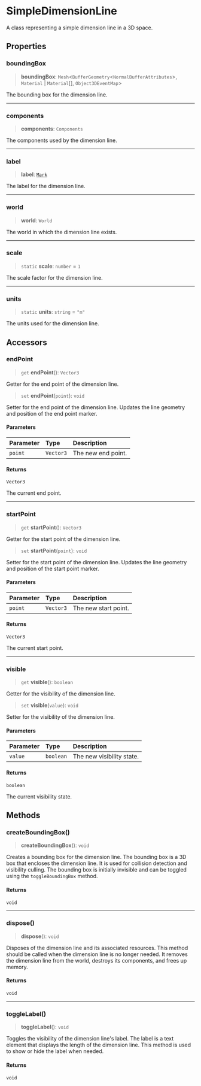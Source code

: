 # SimpleDimensionLine

A class representing a simple dimension line in a 3D space.

## Properties

### boundingBox

> **boundingBox**: `Mesh`\<`BufferGeometry`\<`NormalBufferAttributes`\>, `Material` \| `Material`[], `Object3DEventMap`\>

The bounding box for the dimension line.

***

### components

> **components**: `Components`

The components used by the dimension line.

***

### label

> **label**: [`Mark`](Mark.md)

The label for the dimension line.

***

### world

> **world**: `World`

The world in which the dimension line exists.

***

### scale

> `static` **scale**: `number` = `1`

The scale factor for the dimension line.

***

### units

> `static` **units**: `string` = `"m"`

The units used for the dimension line.

## Accessors

### endPoint

> `get` **endPoint**(): `Vector3`

Getter for the end point of the dimension line.

> `set` **endPoint**(`point`): `void`

Setter for the end point of the dimension line.
Updates the line geometry and position of the end point marker.

#### Parameters

| Parameter | Type | Description |
| :------ | :------ | :------ |
| `point` | `Vector3` | The new end point. |

#### Returns

`Vector3`

The current end point.

***

### startPoint

> `get` **startPoint**(): `Vector3`

Getter for the start point of the dimension line.

> `set` **startPoint**(`point`): `void`

Setter for the start point of the dimension line.
Updates the line geometry and position of the start point marker.

#### Parameters

| Parameter | Type | Description |
| :------ | :------ | :------ |
| `point` | `Vector3` | The new start point. |

#### Returns

`Vector3`

The current start point.

***

### visible

> `get` **visible**(): `boolean`

Getter for the visibility of the dimension line.

> `set` **visible**(`value`): `void`

Setter for the visibility of the dimension line.

#### Parameters

| Parameter | Type | Description |
| :------ | :------ | :------ |
| `value` | `boolean` | The new visibility state. |

#### Returns

`boolean`

The current visibility state.

## Methods

### createBoundingBox()

> **createBoundingBox**(): `void`

Creates a bounding box for the dimension line.
The bounding box is a 3D box that encloses the dimension line.
It is used for collision detection and visibility culling.
The bounding box is initially invisible and can be toggled using the `toggleBoundingBox` method.

#### Returns

`void`

***

### dispose()

> **dispose**(): `void`

Disposes of the dimension line and its associated resources.
This method should be called when the dimension line is no longer needed.
It removes the dimension line from the world, destroys its components, and frees up memory.

#### Returns

`void`

***

### toggleLabel()

> **toggleLabel**(): `void`

Toggles the visibility of the dimension line's label.
The label is a text element that displays the length of the dimension line.
This method is used to show or hide the label when needed.

#### Returns

`void`
